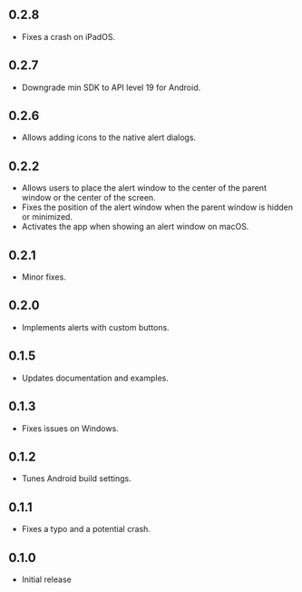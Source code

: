 ## 0.2.8

- Fixes a crash on iPadOS.

## 0.2.7

- Downgrade min SDK to API level 19 for Android.

## 0.2.6

- Allows adding icons to the native alert dialogs.

## 0.2.2

- Allows users to place the alert window to the center of the parent window or
  the center of the screen.
- Fixes the position of the alert window when the parent window is hidden or
  minimized.
- Activates the app when showing an alert window on macOS.

## 0.2.1

- Minor fixes.

## 0.2.0

- Implements alerts with custom buttons.

## 0.1.5

- Updates documentation and examples.

## 0.1.3

- Fixes issues on Windows.

## 0.1.2

- Tunes Android build settings.

## 0.1.1

- Fixes a typo and a potential crash.

## 0.1.0

- Initial release
